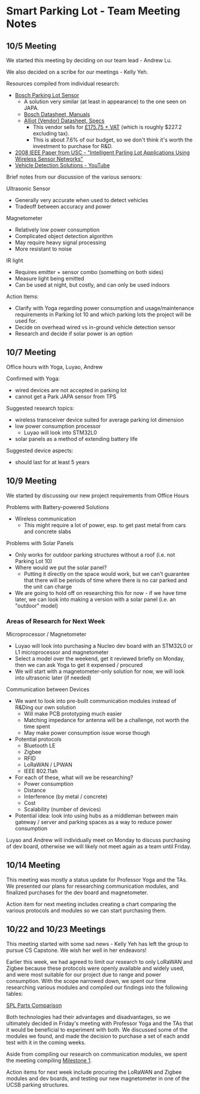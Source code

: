 # Smart Parking Lot - Team Meeting Notes

## 10/5 Meeting

We started this meeting by deciding on our team lead - Andrew Lu. 

We also decided on a scribe for our meetings - Kelly Yeh.

Resources compiled from individual research:

* [Bosch Parking Lot Sensor](https://www.bosch-connectivity.com/products/connected-mobility/parking-lot-sensor/)
  * A solution very similar (at least in appearance) to the one seen on JAPA. 
  * [Bosch Datasheet, Manuals](https://www.bosch-connectivity.com/products/connected-mobility/parking-lot-sensor/downloads/)
  * [Alliot (Vendor) Datasheet, Specs](https://www.alliot.co.uk/products/sensors/parking-management-sensors/bosch-lorawan-parking-sensor/)
    * This vendor sells for [£175.75 + VAT](https://www.alliot.co.uk/products/sensors/parking-management-sensors/bosch-lorawan-parking-sensor#:~:text=RRP:%20%C2%A3175.75+VAT) (which is roughly $227.2 excluding tax).
    * This is about 7.6% of our budget, so we don't think it's worth the investment to purchase for R&D.
* [2008 IEEE Paper from USC - "Intelligent Parling Lot Applications Using Wireless Sensor Networks"](http://anrg.usc.edu/~amitabhag/papers/CTS-2008.pdf)
* [Vehicle Detection Solutions - YouTube](https://www.youtube.com/watch?v=7a1fiUJtp_k)

Brief notes from our discussion of the various sensors:

Ultrasonic Sensor
- Generally very accurate when used to detect vehicles 
- Tradeoff between accuracy and power

Magnetometer
- Relatively low power consumption
- Complicated object detection algorithm
- May require heavy signal processing
- More resistant to noise

IR light
- Requires emitter + sensor combo (something on both sides)
- Measure light being emitted
- Can be used at night, but costly, and can only be used indoors

Action Items: 
- Clarify with Yoga regarding power consumption and usage/maintenance requirements in Parking lot 10 and which parking lots the project will be used for.
- Decide on overhead wired vs in-ground vehicle detection sensor
- Research and decide if solar power is an option

## 10/7 Meeting

Office hours with Yoga, Luyao, Andrew

Confirmed with Yoga: 
- wired devices are not accepted in parking lot
- cannot get a Park JAPA sensor from TPS

Suggested research topics:
- wireless transceiver device suited for average parking lot dimension
- low power consumption processor
  - Luyao will look into STM32L0
- solar panels as a method of extending battery life

Suggested device aspects:
- should last for at least 5 years

## 10/9 Meeting

We started by discussing our new project requirements from Office Hours

Problems with Battery-powered Solutions
- Wireless communication
  - This might require a lot of power, esp. to get past metal from cars and concrete slabs

Problems with Solar Panels
- Only works for outdoor parking structures without a roof (i.e. not Parking Lot 10)
- Where would we put the solar panel?
  - Putting it directly on the space would work, but we can't guarantee that there will be periods of time where there is no car parked and the unit can charge
- We are going to hold off on researching this for now - if we have time later, we can look into making a version with a solar panel (i.e. an "outdoor" model)

### Areas of Research for Next Week

Microprocessor / Magnetometer
- Luyao will look into purchasing a Nucleo dev board with an STM32L0 or L1 microprocessor and magnetometer
- Select a model over the weekend, get it reviewed briefly on Monday, then we can ask Yoga to get it expensed / procured
- We will start with a magnetometer-only solution for now, we will look into ultrasonic later (if needed)

Communication between Devices
- We want to look into pre-built communication modules instead of R&Ding our own solution
  - Will make PCB prototyping much easier
  - Matching impedance for antenna will be a challenge, not worth the time spent
  - May make power consumption issue worse though
- Potential protocols
  - Bluetooth LE
  - Zigbee
  - RFID
  - LoRaWAN / LPWAN
  - IEEE 802.11ah
- For each of these, what will we be researching?
  - Power consumption
  - Distance
  - Interference (by metal / concrete)
  - Cost
  - Scalability (number of devices)
- Potential idea: look into using hubs as a middleman between main gateway / server and parking spaces as a way to reduce power consumption

Luyao and Andrew will individually meet on Monday to discuss purchasing of dev board, otherwise we will likely not meet again as a team until Friday.

## 10/14 Meeting

This meeting was mostly a status update for Professor Yoga and the TAs. We presented our plans for researching communication modules, and finalized purchases for the dev board and magnetometer.

Action item for next meeting includes creating a chart comparing the various protocols and modules so we can start purchasing them. 

## 10/22 and 10/23 Meetings

This meeting started with some sad news - Kelly Yeh has left the group to pursue CS Capstone. We wish her well in her endeavors!

Earlier this week, we had agreed to limit our research to only LoRaWAN and Zigbee because these protocols were openly available and widely used, and were most suitable for our project due to range and power consumption. With the scope narrowed down, we spent our time researching various modules and compiled our findings into the following tables:

[SPL Parts Comparison](https://docs.google.com/presentation/d/1yRpL1xZ8KImvildn2UcqCzZ-FXLFVyuSgNTehhlwKwY/edit?usp=sharing)

Both technologies had their advantages and disadvantages, so we ultimately decided in Friday's meeting with Professor Yoga and the TAs that it would be beneficial to experiment with both. We discussed some of the modules we found, and made the decision to purchase a set of each andd test with it in the coming weeks.

Aside from compiling our research on communication modules, we spent the meeting compiling [Milestone 1](milestone1.pdf).

Action items for next week include procuring the LoRaWAN and Zigbee modules and dev boards, and testing our new magnetometer in one of the UCSB parking structures.

